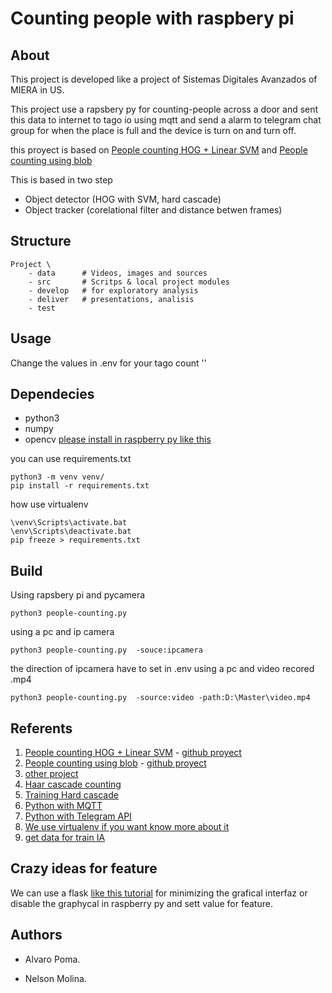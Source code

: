 # Counting people with raspbery pi

## About

This project is developed like a project of Sistemas Digitales Avanzados of MIERA in US.

This project use a rapsbery py for counting-people across a door and sent this data to internet to tago io using mqtt and send a alarm to telegram chat group for  when the place is full and the device is turn on and turn off.

this proyect is based on  [People counting HOG + Linear SVM](https://pyimagesearch.com/2018/08/13/opencv-people-counter/) and  [People counting using blob](https://blogs.wcode.org/2015/04/footfall-a-camera-based-people-counting-system-for-under-60/)

This is based in two step

- Object detector (HOG with SVM, hard cascade)
- Object tracker (corelational filter and distance betwen frames)

## Structure

    Project \
        - data      # Videos, images and sources
        - src       # Scritps & local project modules
        - develop   # for exploratory analysis
        - deliver   # presentations, analisis
        - test

## Usage


Change the values in .env  for your tago count
''

## Dependecies

- python3
- numpy
- opencv [please install in raspberry py like this](https://qengineering.eu/install-opencv-4.5-on-raspberry-pi-4.html)

you can use requirements.txt

    python3 -m venv venv/
    pip install -r requirements.txt

how use virtualenv

    \venv\Scripts\activate.bat
    \env\Scripts\deactivate.bat
    pip freeze > requirements.txt

## Build

Using rapsbery pi  and pycamera

    python3 people-counting.py 

using a pc and ip camera

    python3 people-counting.py  -souce:ipcamera

the direction of ipcamera have to set in .env
using a pc and video recored .mp4

    python3 people-counting.py  -source:video -path:D:\Master\video.mp4

## Referents

1. [People counting HOG + Linear SVM](https://pyimagesearch.com/2018/08/13/opencv-people-counter/) - [github proyect](https://github.com/saimj7/People-Counting-in-Real-Time)
1. [People counting using blob](https://blogs.wcode.org/2015/04/footfall-a-camera-based-people-counting-system-for-under-60/) -  [github proyect](https://github.com/WatershedArts/Footfall)
1. [other project](https://github.com/jeffskinnerbox/people-counter)
1. [Haar cascade counting](http://funvision.blogspot.com/2017/01/lbp-cascade-for-head-and-people.html)
1. [Training Hard cascade](https://pythonprogramming.net/haar-cascade-object-detection-python-opencv-tutorial/)
1. [Python with MQTT ]( https://www.emqx.com/en/blog/how-to-use-mqtt-in-python )
1. [Python with Telegram API]( https://www.geeksforgeeks.org/send-message-to-telegram-user-using-python/ )
1. [We use virtualenv if you want know more about it](https://realpython.com/python-virtual-environments-a-primer/)
1. [get data for train IA](https://www.youtube.com/watch?v=z_6fPS5tDNU)

## Crazy ideas for feature

We can use a flask [like this tutorial](https://omes-va.com/videostreaming-flask-opencv-python/) for minimizing the grafical interfaz or disable the graphycal in raspberry py and sett value for feature.

## Authors

- Alvaro Poma.

- Nelson Molina.